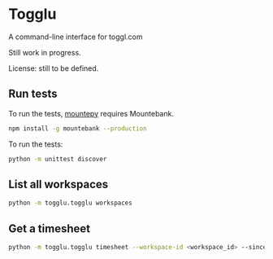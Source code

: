 # Togglu

A command-line interface for toggl.com

Still work in progress.

License: still to be defined.

## Run tests

To run the tests, [mountepy](https://pypi.org/project/mountepy/) requires 
Mountebank.

```bash
npm install -g mountebank --production
```

To run the tests:

```bash
python -m unittest discover
```

## List all workspaces

```bash
python -m togglu.togglu workspaces
```

## Get a timesheet

```bash
python -m togglu.togglu timesheet --workspace-id <workspace_id> --since 2019-10-01 --until 2019-10-31
```

